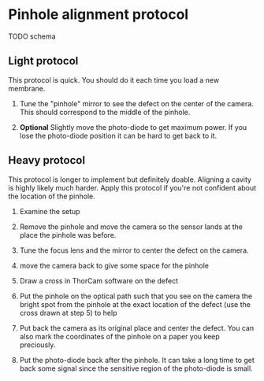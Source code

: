 # Pinhole alignment protocol

TODO schema

## Light protocol

This protocol is quick. You should do it each time you load a new membrane.

1. Tune the "pinhole" mirror to see the defect on the center of the camera. This
   should correspond to the middle of the pinhole.

2. **Optional** Slightly move the photo-diode to get maximum power. If you lose the photo-diode position it can be hard to get back to it.

## Heavy protocol

This protocol is longer to implement but definitely doable. Aligning a cavity
is highly likely much harder. Apply this protocol if you're not confident about the
location of the pinhole.

1. Examine the setup

2. Remove the pinhole and move the camera so the sensor lands at the place the pinhole was before.

3. Tune the focus lens and the mirror to center the defect on the camera.

4. move the camera back to give some space for the pinhole

5. Draw a cross in ThorCam software on the defect

6. Put the pinhole on the optical path such that you see on the camera the
   bright spot from the pinhole at the exact location of the defect (use the cross drawn at step 5) to help

7. Put back the camera as its original place and center the defect. You can also mark the coordinates of the pinhole on a paper you keep preciously.

8. Put the photo-diode back after the pinhole. It can take a long time to get back some signal since the sensitive region of the photo-diode is small.
